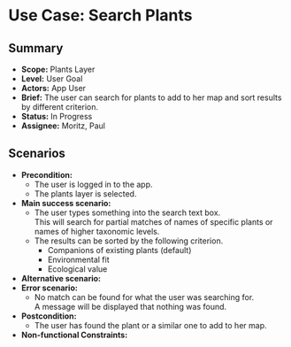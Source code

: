 # Use Case: Search Plants

## Summary

- **Scope:** Plants Layer
- **Level:** User Goal
- **Actors:** App User
- **Brief:** The user can search for plants to add to her map and sort results by different criterion.
- **Status:** In Progress
- **Assignee:** Moritz, Paul

## Scenarios

- **Precondition:**
  - The user is logged in to the app.
  - The plants layer is selected.
- **Main success scenario:**
  - The user types something into the search text box.  
    This will search for partial matches of names of specific plants or names of higher taxonomic levels.
  - The results can be sorted by the following criterion.
    - Companions of existing plants (default)
    - Environmental fit
    - Ecological value
- **Alternative scenario:**
- **Error scenario:**
  - No match can be found for what the user was searching for.  
    A message will be displayed that nothing was found.
- **Postcondition:**
  - The user has found the plant or a similar one to add to her map.
- **Non-functional Constraints:**
